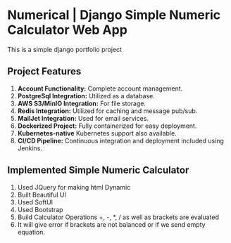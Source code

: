 # Numerical | Django Simple Numeric Calculator Web App

This is a simple django portfolio project

## Project Features

1. **Account Functionality:** Complete account management.
2. **PostgreSql Integration:** Utilized as a database.
3. **AWS S3/MinIO Integration:** For file storage.
4. **Redis Integration:** Utilized for caching and message pub/sub.
5. **MailJet Integration:** Used for email services.
6. **Dockerized Project:** Fully containerized for easy deployment.
7. **Kubernetes-native** Kubernetes support also available.
8. **CI/CD Pipeline:** Continuous integration and deployment included using Jenkins.

## Implemented Simple Numeric Calculator
    
1. Used JQuery for making html Dynamic
2. Built Beautiful UI
3. Used SoftUI
4. Used Bootstrap
5. Build Calculator Operations +, -, *, / as well as brackets are evaluated
6. It will give error if brackets are not balanced or if we send empty equation.
 

